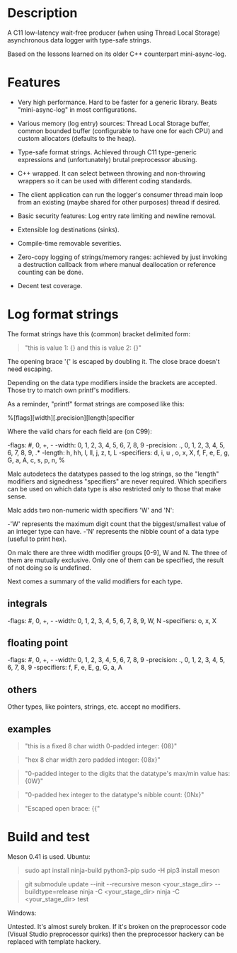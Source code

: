 Description
===========

A C11 low-latency wait-free producer (when using Thread Local Storage)
asynchronous data logger with type-safe strings.

Based on the lessons learned on its older C++ counterpart mini-async-log.

Features
========

- Very high performance. Hard to be faster for a generic library. Beats
  "mini-async-log" in most configurations.

- Various memory (log entry) sources: Thread Local Storage buffer, common
  bounded buffer (configurable to have one for each CPU) and custom allocators
  (defaults to the heap).

- Type-safe format strings. Achieved through C11 type-generic expressions and
  (unfortunately) brutal preprocessor abusing.

- C++ wrapped. It can select between throwing and non-throwing wrappers so it
  can be used with different coding standards.

- The client application can run the logger's consumer thread main loop from an
  existing (maybe shared for other purposes) thread if desired.

- Basic security features: Log entry rate limiting and newline removal.

- Extensible log destinations (sinks).

- Compile-time removable severities.

- Zero-copy logging of strings/memory ranges: achieved by just invoking a
  destruction callback from where manual deallocation or reference counting can
  be done.

- Decent test coverage.

Log format strings
==================

The format strings have this (common) bracket delimited form:

> "this is value 1: {} and this is value 2: {}"

The opening brace '{' is escaped by doubling it. The close brace doesn't need
escaping.

Depending on the data type modifiers inside the brackets are accepted. Those try
to match own printf's modifiers.

As a reminder, "printf" format strings are composed like this:

%[flags]\[width][.precision]\[length]specifier

Where the valid chars for each field are (on C99):

-flags: #, 0, +, -
-width: 0, 1, 2, 3, 4, 5, 6, 7, 8, 9
-precision: ., 0, 1, 2, 3, 4, 5, 6, 7, 8, 9, .*
-length: h, hh, l, ll, j, z, t, L
-specifiers: d, i, u , o, x, X, f, F, e, E, g, G, a, A, c, s, p, n, %

Malc autodetecs the datatypes passed to the log strings, so the "length"
modifiers and signedness "specifiers" are never required. Which specifiers can
be used on which data type is also restricted only to those that make sense.

Malc adds two non-numeric width specifiers 'W' and 'N':

-'W' represents the maximum digit count that the biggest/smallest value of an
 integer type can have.
-'N' represents the nibble count of a data type (useful to print hex).

On malc there are three width modifier groups [0-9], W and N. The three of them
are mutually exclusive. Only one of them can be specified, the result of not
doing so is undefined.

Next comes a summary of the valid modifiers for each type.

integrals
---------

-flags: #, 0, +, -
-width: 0, 1, 2, 3, 4, 5, 6, 7, 8, 9, W, N
-specifiers: o, x, X

floating point
--------------

-flags: #, 0, +, -
-width: 0, 1, 2, 3, 4, 5, 6, 7, 8, 9
-precision: ., 0, 1, 2, 3, 4, 5, 6, 7, 8, 9
-specifiers: f, F, e, E, g, G, a, A

others
------

Other types, like pointers, strings, etc. accept no modifiers.

examples
--------

> "this is a fixed 8 char width 0-padded integer: {08}"

> "hex 8 char width zero padded integer: {08x}"

> "0-padded integer to the digits that the datatype's max/min value has: {0W}"

> "0-padded hex integer to the datatype's nibble count: {0Nx}"

> "Escaped open brace: {{"

Build and test
==================

Meson 0.41 is used. Ubuntu:

> sudo apt install ninja-build python3-pip
> sudo -H pip3 install meson

> git submodule update --init --recursive
> meson <your_stage_dir>  --buildtype=release
> ninja -C <your_stage_dir>
> ninja -C <your_stage_dir> test

Windows:

Untested. It's almost surely broken. If it's broken on the preprocessor code
(Visual Studio preprocessor quirks) then the preprocessor hackery can be
replaced with template hackery.
